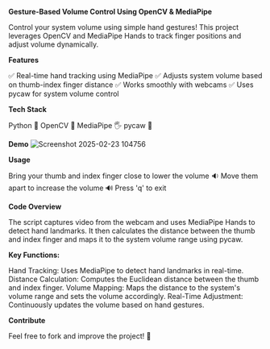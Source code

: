 **Gesture-Based Volume Control Using OpenCV & MediaPipe**

Control your system volume using simple hand gestures! This project leverages OpenCV and MediaPipe Hands to track finger positions and adjust volume dynamically.


**Features**

✅ Real-time hand tracking using MediaPipe
✅ Adjusts system volume based on thumb-index finger distance
✅ Works smoothly with webcams
✅ Uses pycaw for system volume control

**Tech Stack**

Python 🐍
OpenCV 🎥
MediaPipe 🖐
pycaw 🎵

**Demo**
![Screenshot 2025-02-23 104756](https://github.com/user-attachments/assets/c3be5115-2f1c-474d-a884-f56c730869a4)

**Usage**

Bring your thumb and index finger close to lower the volume 🔉
Move them apart to increase the volume 🔊
Press 'q' to exit

**Code Overview**

The script captures video from the webcam and uses MediaPipe Hands to detect hand landmarks. It then calculates the distance between the thumb and index finger and maps it to the system volume range using pycaw.

**Key Functions:**

Hand Tracking: Uses MediaPipe to detect hand landmarks in real-time.
Distance Calculation: Computes the Euclidean distance between the thumb and index finger.
Volume Mapping: Maps the distance to the system's volume range and sets the volume accordingly.
Real-Time Adjustment: Continuously updates the volume based on hand gestures.

**Contribute**

Feel free to fork and improve the project! 🎉
